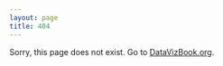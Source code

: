 ```yaml
---
layout: page
title: 404
---
```

Sorry, this page does not exist. Go to <a href="http://www.datavizbook.org">DataVizBook.org</a>.
